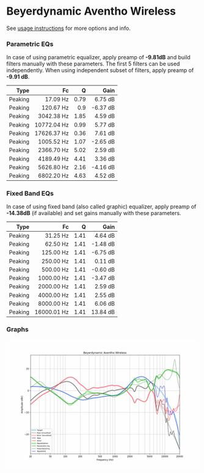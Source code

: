 # Beyerdynamic Aventho Wireless
See [usage instructions](https://github.com/jaakkopasanen/AutoEq#usage) for more options and info.

### Parametric EQs
In case of using parametric equalizer, apply preamp of **-9.81dB** and build filters manually
with these parameters. The first 5 filters can be used independently.
When using independent subset of filters, apply preamp of **-9.91 dB**.

| Type    | Fc          |    Q | Gain     |
|--------:|------------:|-----:|---------:|
| Peaking | 17.09 Hz    | 0.79 | 6.75 dB  |
| Peaking | 120.67 Hz   | 0.9  | -6.37 dB |
| Peaking | 3042.38 Hz  | 1.85 | 4.59 dB  |
| Peaking | 10772.04 Hz | 0.99 | 5.77 dB  |
| Peaking | 17626.37 Hz | 0.36 | 7.61 dB  |
| Peaking | 1005.52 Hz  | 1.07 | -2.65 dB |
| Peaking | 2366.70 Hz  | 5.02 | 2.59 dB  |
| Peaking | 4189.49 Hz  | 4.41 | 3.36 dB  |
| Peaking | 5626.80 Hz  | 2.16 | -4.16 dB |
| Peaking | 6802.20 Hz  | 4.63 | 4.52 dB  |

### Fixed Band EQs
In case of using fixed band (also called graphic) equalizer, apply preamp of **-14.38dB**
(if available) and set gains manually with these parameters.

| Type    | Fc          |    Q | Gain     |
|--------:|------------:|-----:|---------:|
| Peaking | 31.25 Hz    | 1.41 | 4.64 dB  |
| Peaking | 62.50 Hz    | 1.41 | -1.48 dB |
| Peaking | 125.00 Hz   | 1.41 | -6.75 dB |
| Peaking | 250.00 Hz   | 1.41 | 0.11 dB  |
| Peaking | 500.00 Hz   | 1.41 | -0.60 dB |
| Peaking | 1000.00 Hz  | 1.41 | -3.47 dB |
| Peaking | 2000.00 Hz  | 1.41 | 2.59 dB  |
| Peaking | 4000.00 Hz  | 1.41 | 2.55 dB  |
| Peaking | 8000.00 Hz  | 1.41 | 6.06 dB  |
| Peaking | 16000.01 Hz | 1.41 | 13.84 dB |

### Graphs
![](./Beyerdynamic%20Aventho%20Wireless.png)